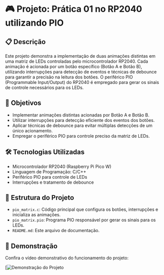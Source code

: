 # 🎮 Projeto: Prática 01 no RP2040 utilizando PIO

## 📋 Descrição

Este projeto demonstra a implementação de duas animações distintas em uma matriz de LEDs controladas pelo microcontrolador RP2040. Cada animação é acionada por um botão específico (Botão A e Botão B), utilizando interrupções para detecção de eventos e técnicas de debounce para garantir a precisão na leitura dos botões. O periférico PIO (Programmable Input/Output) do RP2040 é empregado para gerar os sinais de controle necessários para os LEDs.

## 🎯 Objetivos

* Implementar animações distintas acionadas por Botão A e Botão B.
* Utilizar interrupções para detecção eficiente dos eventos dos botões.
* Aplicar técnicas de debounce para evitar múltiplas detecções de um único acionamento.
* Empregar o periférico PIO para controle preciso da matriz de LEDs.

## 🛠️ Tecnologias Utilizadas

* Microcontrolador RP2040 (Raspberry Pi Pico W)
* Linguagem de Programação: C/C++
* Periférico PIO para controle de LEDs
* Interrupções e tratamento de debounce

## 📂 Estrutura do Projeto

* `pio_matrix.c`: Código principal que configura os botões, interrupções e inicializa as animações.
* `pio_matrix.pio`: Programa PIO responsável por gerar os sinais para os LEDs.
* `README.md`: Este arquivo de documentação.

## 🎥 Demonstração

Confira o vídeo demonstrativo do funcionamento do projeto:

[![Demonstração do Projeto](https://youtube.com/shorts/98CmDunN1Ag?si=BhSqyGx-zQA60b7j)
